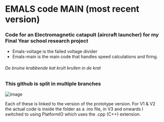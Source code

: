 # EMALS code MAIN (most recent version)
### Code for an Electromagnetic catapult (aircraft launcher) for my Final Year school research project
- Emals-voltage is the failed voltage divider
- Emals-main is the main code that handles speed calculations and firing.
  
###### De bruine krabbende kat krult krullen in de krat
### This github is split in multiple branches
![image](https://github.com/user-attachments/assets/e13caacc-4a14-4776-8d65-57bd426dce22)

Each of these is linked to the version of the prototype version.
For V1 & V2 the actual code is inside the folder as a .ino file, in V3 and onwards I switched to using PlatformIO which uses the .cpp (C++) extension.
